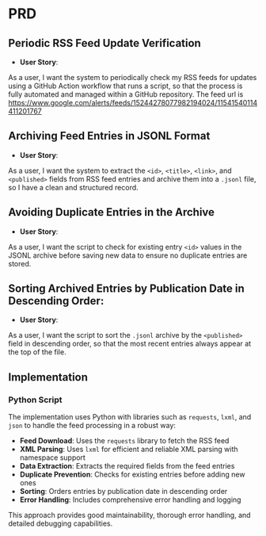 # PRD

## Periodic RSS Feed Update Verification

- **User Story**:

As a user, I want the system to periodically check my RSS feeds for updates using a GitHub Action workflow that runs a script, so that the process is fully automated and managed within a GitHub repository.
The feed url is https://www.google.com/alerts/feeds/15244278077982194024/11541540114411201767

## Archiving Feed Entries in JSONL Format

- **User Story**:

As a user, I want the system to extract the `<id>`, `<title>`, `<link>`, and `<published>` fields from RSS feed entries and archive them into a `.jsonl` file, so I have a clean and structured record.

## Avoiding Duplicate Entries in the Archive

- **User Story**:

As a user, I want the script to check for existing entry `<id>` values in the JSONL archive before saving new data to ensure no duplicate entries are stored.

## Sorting Archived Entries by Publication Date in Descending Order:

- **User Story**:

As a user, I want the script to sort the `.jsonl` archive by the `<published>` field in descending order, so that the most recent entries always appear at the top of the file.

## Implementation

### Python Script

The implementation uses Python with libraries such as `requests`, `lxml`, and `json` to handle the feed processing in a robust way:

- **Feed Download**: Uses the `requests` library to fetch the RSS feed
- **XML Parsing**: Uses `lxml` for efficient and reliable XML parsing with namespace support
- **Data Extraction**: Extracts the required fields from the feed entries
- **Duplicate Prevention**: Checks for existing entries before adding new ones
- **Sorting**: Orders entries by publication date in descending order
- **Error Handling**: Includes comprehensive error handling and logging

This approach provides good maintainability, thorough error handling, and detailed debugging capabilities.
